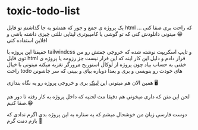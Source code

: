 # toxic-todo-list

یک پروژه ی جمع و جور که همشو یه جا گذاشتم تو فایل html که راحت بری صفا کنی ...😁
میتونی دانلودش کنی که تو گوشی یا کامپیوتری لپتاپی تللتی چیزی داشته باشی و افلاین استفاده کنی

حقیقتا این پروژه با tailwindcss و تایپ اسکریپت نوشته شده که خروجی جفتش رو من توی فایل html قرار دادم و دلیل این کار اینه که این قرار نیست جز رزومه یا پروژه ی خفنی به حساب بیاد 
چون پروژه از لوکال استوریج مرورگر تغزیه میکنه میتونی با خیال راحت todo های خودت رو بنویسی و بری و بعدا دوباره بیای و ببینی که سر جاشونن

همین الان هم میتونی این [لینک](https://pandacode082.github.io/toxic-todo-list/)  بری و خروجی پروژه رو یه نگاه بندازی 🖥


لحن این متن که داری میخونی هم دقیقا مث لحنیه که داخل پروژه به کار رفته تا دور هم صفا کنیم.😁

دوست فارسی زبان من خوشحال میشم که یه ستاره به این پروژه بدی اگرم ندادی که بازم دمت گرم 🌟
